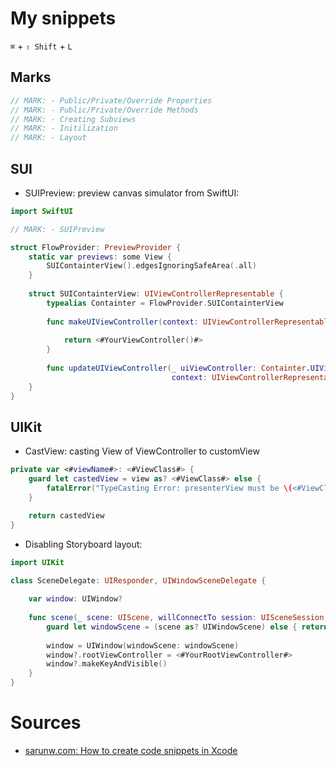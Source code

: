 # My snippets

`⌘` + `⇧ Shift` + `L`

## Marks
```swift
// MARK: - Public/Private/Override Properties
// MARK: - Public/Private/Override Methods
// MARK: - Creating Subviews
// MARK: - Initilization
// MARK: - Layout
```
## SUI

- SUIPreview: preview canvas simulator from SwiftUI:

```swift
import SwiftUI

// MARK: - SUIPreview

struct FlowProvider: PreviewProvider {
    static var previews: some View {
        SUIContainterView().edgesIgnoringSafeArea(.all)
    }
    
    struct SUIContainterView: UIViewControllerRepresentable {
        typealias Containter = FlowProvider.SUIContainterView
        
        func makeUIViewController(context: UIViewControllerRepresentableContext<Containter>) -> <#YourViewController#> {
            
            return <#YourViewController()#>
        }
        
        func updateUIViewController(_ uiViewController: Containter.UIViewControllerType,
                                    context: UIViewControllerRepresentableContext<Containter>) { }
    }
}
```

## UIKit

- CastView: casting View of ViewController to customView

```swift
private var <#viewName#>: <#ViewClass#> {
    guard let castedView = view as? <#ViewClass#> else {
        fatalError("TypeCasting Error: presenterView must be \(<#ViewClass#>.self)")
    }

    return castedView
}
```

- Disabling Storyboard layout:

```swift
import UIKit

class SceneDelegate: UIResponder, UIWindowSceneDelegate {
    
    var window: UIWindow?
    
    func scene(_ scene: UIScene, willConnectTo session: UISceneSession, options connectionOptions: UIScene.ConnectionOptions) {
        guard let windowScene = (scene as? UIWindowScene) else { return }
        
        window = UIWindow(windowScene: windowScene)
        window?.rootViewController = <#YourRootViewController#>
        window?.makeKeyAndVisible()
    }
}
```

# Sources

- [sarunw.com: How to create code snippets in Xcode](https://sarunw.com/posts/how-to-create-code-snippets-in-xcode/)
